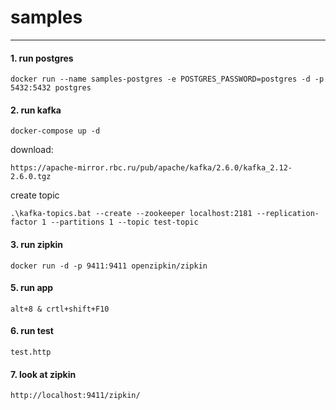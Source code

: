 # samples
---
#### 1. run postgres
```
docker run --name samples-postgres -e POSTGRES_PASSWORD=postgres -d -p 5432:5432 postgres
```
#### 2. run kafka
```
docker-compose up -d
```
download:
```
https://apache-mirror.rbc.ru/pub/apache/kafka/2.6.0/kafka_2.12-2.6.0.tgz
```
create topic
```
.\kafka-topics.bat --create --zookeeper localhost:2181 --replication-factor 1 --partitions 1 --topic test-topic
```
#### 3. run zipkin
```
docker run -d -p 9411:9411 openzipkin/zipkin
```
#### 5. run app
```
alt+8 & crtl+shift+F10
```
#### 6. run test
```
test.http
```
#### 7. look at zipkin
```
http://localhost:9411/zipkin/
```